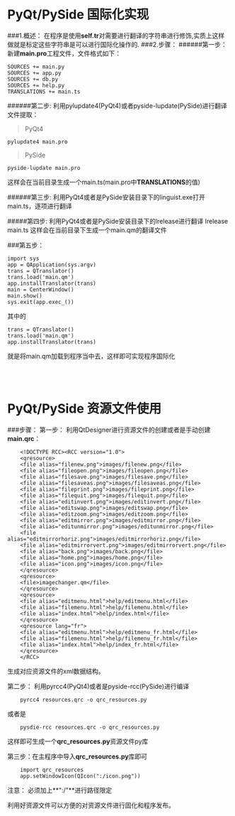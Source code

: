 PyQt/PySide 国际化实现
========================================
###1.概述：
在程序是使用**self.tr**对需要进行翻译的字符串进行修饰,实质上这样做就是标定这些字符串是可以进行国际化操作的.
###2.步骤：
######第一步：
新建**main.pro**工程文件，文件格式如下：

    SOURCES += main.py
    SOURCES += app.py
    SOURCES += db.py
    SOURCES += help.py
    TRANSLATIONS += main.ts
######第二步:
利用pylupdate4(PyQt4)或者pyside-lupdate(PySide)进行翻译文件提取：
>PyQt4  

    pylupdate4 main.pro

>PySide  
    
    pyside-lupdate main.pro

这样会在当前目录生成一个main.ts(main.pro中**TRANSLATIONS**的值)

######第三步:
利用PyQt4或者是PySide安装目录下的linguist.exe打开main.ts，逐项进行翻译

#####第四步:
利用PyQt4或者是PySide安装目录下的lrelease进行翻译
    lrelease main.ts
这样会在当前目录下生成一个main.qm的翻译文件

###第五步：
    
    import sys
    app = QApplication(sys.argv)
    trans = QTranslator()
    trans.load('main.qm')
    app.installTranslator(trans)
    main = CenterWindow()
    main.show()
    sys.exit(app.exec_())

其中的   

    trans = QTranslator()
    trans.load('main.qm')
    app.installTranslator(trans)
就是将main.qm加载到程序当中去，这样即可实现程序国际化

<br>
<br>

PyQt/PySide 资源文件使用
=======================================
###步骤：
第一步： 利用QtDesigner进行资源文件的创建或者是手动创建**main.qrc**：  

        <!DOCTYPE RCC><RCC version="1.0">
        <qresource>
        <file alias="filenew.png">images/filenew.png</file>
        <file alias="fileopen.png">images/fileopen.png</file>
        <file alias="filesave.png">images/filesave.png</file>
        <file alias="filesaveas.png">images/filesaveas.png</file>
        <file alias="fileprint.png">images/fileprint.png</file>
        <file alias="filequit.png">images/filequit.png</file>
        <file alias="editinvert.png">images/editinvert.png</file>
        <file alias="editswap.png">images/editswap.png</file>
        <file alias="editzoom.png">images/editzoom.png</file>
        <file alias="editmirror.png">images/editmirror.png</file>
        <file alias="editunmirror.png">images/editunmirror.png</file>
        <file alias="editmirrorhoriz.png">images/editmirrorhoriz.png</file>
        <file alias="editmirrorvert.png">images/editmirrorvert.png</file>
        <file alias="back.png">images/back.png</file>
        <file alias="home.png">images/home.png</file>
        <file alias="icon.png">images/icon.png</file>
        </qresource>
        <qresource>
        <file>imagechanger.qm</file>
        </qresource>
        <qresource>
        <file alias="editmenu.html">help/editmenu.html</file>
        <file alias="filemenu.html">help/filemenu.html</file>
        <file alias="index.html">help/index.html</file>
        </qresource>
        <qresource lang="fr">
        <file alias="editmenu.html">help/editmenu_fr.html</file>
        <file alias="filemenu.html">help/filemenu_fr.html</file>
        <file alias="index.html">help/index_fr.html</file>
        </qresource>
        </RCC>

生成对应资源文件的xml数据结构。

第二步： 利用pyrcc4(PyQt4)或者是pyside-rcc(PySide)进行编译
        
        pyrcc4 resources.qrc -o qrc_resources.py
或者是  

        pysdie-rcc resources.qrc -o qrc_resources.py
这样即可生成一个**qrc_resources.py**资源文件py库

第三步：在主程序中导入**qrc_resources.py**库即可

        import qrc_resources
        app.setWindowIcon(QIcon(":/icon.png"))
注意： 必须加上**":/"**进行路径限定

利用好资源文件可以方便的对资源文件进行固化和程序发布。
